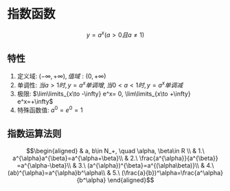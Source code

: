# 指数函数
$$y=a^x(a>0且a\not =1)$$

## 特性
1. 定义域: $(-\infty, +\infty), 值域:(0, +\infty)$
2. 单调性: $当a> 1时, y=a^x单调增, 当0< a< 1时, y=a^x单调减$
3. 极限: $\lim\limits_{x\to -\infty} e^x= 0, \lim\limits_{x\to +\infty} e^x=+\infty$
4. 特殊函数值: $a^0=e^0=1$

## 指数运算法则
$$\begin{aligned}
& a, b\in N_+, \quad \alpha, \beta\in R \\
& 1.\ a^{\alpha}a^{\beta}=a^{\alpha+\beta}\\
& 2.\ \frac{a^{\alpha}}{a^{\beta}} =a^{\alpha-\beta}\\
& 3.\ (a^{\alpha})^{\beta}=a^{(\alpha\beta)}\\
& 4.\ (ab)^{\alpha}=a^{\alpha}b^\alpha\\
& 5.\ (\frac{a}{b})^\alpha=\frac{a^\alpha}{b^\alpha} 
\end{aligned}$$
